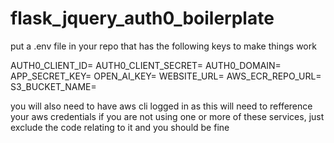 # flask_jquery_auth0_boilerplate

put a .env file in your repo that has the following keys to make things work

AUTH0_CLIENT_ID=
AUTH0_CLIENT_SECRET=
AUTH0_DOMAIN=
APP_SECRET_KEY=
OPEN_AI_KEY=
WEBSITE_URL=
AWS_ECR_REPO_URL=
S3_BUCKET_NAME=


you will also need to have aws cli logged in as this will need to refference your aws credentials
if you are not using one or more of these services, just exclude the code relating to it and you should be fine
